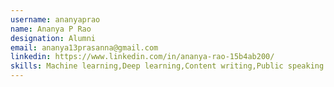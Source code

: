 ```yaml
---
username: ananyaprao
name: Ananya P Rao
designation: Alumni
email: ananya13prasanna@gmail.com
linkedin: https://www.linkedin.com/in/ananya-rao-15b4ab200/
skills: Machine learning,Deep learning,Content writing,Public speaking
---
```

